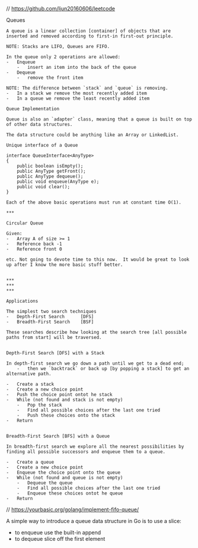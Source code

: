 // https://github.com/ljun20160606/leetcode


Queues

	A queue is a linear collection [container] of objects that are inserted and removed according to first-in first-out principle.

	NOTE: Stacks are LIFO, Queues are FIFO.

	In the queue only 2 operations are allowed:
	-	Enqueue
		-	insert an item into the back of the queue
	-	Dequeue
		-	remove the front item

	NOTE: The difference between `stack` and `queue` is removing.
	-	In a stack we remove the most recently added item
	-	In a queue we remove the least recently added item

	Queue Implementation

	Queue is also an `adapter` class, meaning that a queue is built on top of other data structures.

	The data structure could be anything like an Array or LinkedList.

	Unique interface of a Queue

	interface QueueInterface<AnyType>
	{
		public boolean isEmpty();
		public AnyType getFront();
		public AnyType dequeue();
		public void enqueue(AnyType e);
		public void clear();
	}

	Each of the above basic operations must run at constant time O(1).

	***

	Circular Queue

	Given:
	-	Array A of size >= 1
	-	Reference back -1
	-	Reference front 0

	etc. Not going to devote time to this now.  It would be great to look up after I know the more basic stuff better.


	***
	***
	***

	Applications

	The simplest two search techniques
	-	Depth-First Search		[DFS]
	-	Breadth-First Search	[BSF]

	These searches describe how looking at the search tree [all possible paths from start] will be traversed.


	Depth-First Search [DFS] with a Stack

	In depth-first search we go down a path until we get to a dead end;
		-	then we `backtrack` or back up [by popping a stack] to get an alternative path.

	-	Create a stack
	-	Create a new choice point
	-	Push the choice point ontot he stack
	-	While (not found and stack is not empty)
		-	Pop the stack
		-	Find all possible choices after the last one tried
		-	Push these choices onto the stack
	-	Return


	Breadth-First Search [BFS] with a Queue

	In breadth-first search we explore all the nearest possibilities by finding all possible successors and enqueue them to a queue.

	-	Create a queue
	-	Create a new choice point
	-	Enqueue the choice point onto the queue
	-	While (not found and queue is not empty)
		-	Dequeue the queue
		-	Find all possible choices after the last one tried
		-	Enqueue these choices ontot he queue
	-	Return






// https://yourbasic.org/golang/implement-fifo-queue/

A simple way to introduce a queue data structure in Go is to use a slice:
- to enqueue use the built-in append
- to dequeue slice off the first element

